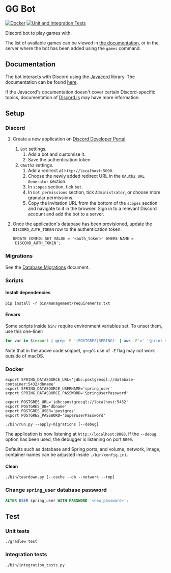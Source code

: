 # GG Bot

[![Docker][github_badge_docker]][github_actions]
[![Unit and Integration Tests][github_badge_unit_integration]][github_actions]

Discord bot to play games with.

The list of available games can be viewed in [the
documentation][supported_games], or in the server where the bot has been added
using the `games` command.

## Documentation

The bot interacts with Discord using the [Javacord][javacord] library. The
documentation can be found [here][javacord_docs].

If the Javacord's documentation doesn't cover certain Discord-specific topics,
documentation of [Discord.js][discordjs_docs] may have more information.

## Setup

### Discord

1. Create a new application on [Discord Developer
   Portal][discord_developer_portal].
   1. `Bot` settings.
      1. Add a bot and customise it.
      1. Save the authentication token.
   1. `OAuth2` settings.
      1. Add a redirect at `http://localhost:5000`.
      1. Choose the newly added redirect URL in the `OAuth2 URL Generator`
         section.
      1. In `scopes` section, tick `bot`.
      1. In `bot permissions` section, tick `Administrator`, or choose more
         granular permissions.
      1. Copy the invitation URL from the bottom of the `scopes` section and
         navigate to it in the browser. Sign in to a relevant Discord account
         and add the bot to a server.
1. Once the application's database has been provisioned, update the
   `DISCORD_AUTH_TOKEN` row to the authentication token.

   ```postgresql
   UPDATE CONFIG SET VALUE = '<auth_token>' WHERE NAME = 'DISCORD_AUTH_TOKEN';
   ```

### Migrations

See the [Database Migrations][db_migrations] document.

### Scripts

#### Install dependencies

```console
pip install -r bin/management/requirements.txt
```

#### Envars

Some scripts inside `bin/` require environment variables set. To unset them,
use this one-liner:

```bash
for var in $(export | grep -E '(POSTGRES|SPRING)' | awk -F'=' '{print $1}'); do unset "$var"; done
```

Note that in the above code snippet, `grep`'s use of `-E` flag may not work
outside of macOS.

### Docker

```console
export SPRING_DATASOURCE_URL='jdbc:postgresql://database-container:5432/dbname'
export SPRING_DATASOURCE_USERNAME='spring_user'
export SPRING_DATASOURCE_PASSWORD='SpringUserPassword'

export POSTGRES_URL='jdbc:postgresql://localhost:5432'
export POSTGRES_DB='dbname'
export POSTGRES_USER='postgres'
export POSTGRES_PASSWORD='SuperuserPassword'

./bin/run.py --apply-migrations [--debug]
```

The application is now listening at `http://localhost:8080`. If the `--debug`
option has been used, the debugger is listening on port `8000`.

Defaults such as database and Spring ports, and volume, network, image,
container names can be adjusted inside `./bin/config.ini`.

#### Clean

```console
./bin/teardown.py [--cache --db --network --tmp]
```

### Change `spring_user` database password

```sql
ALTER USER spring_user WITH PASSWORD '<new_password>';
```

## Test

### Unit tests

```console
./gradlew test
```

### Integration tests

```console
./bin/integration_tests.py
```

[discord_developer_portal]: https://discord.com/developers/applications
[db_migrations]: ./docs/database-migrations.md
[discordjs_docs]: https://discordjs.guide
[github_actions]: https://github.com/amrwc/gg-bot/actions
[github_badge_docker]:
  https://github.com/amrwc/gg-bot/workflows/Docker/badge.svg
[github_badge_unit_integration]:
  https://github.com/amrwc/gg-bot/workflows/Unit%20and%20Integration%20Tests/badge.svg
[javacord]: https://github.com/Javacord/Javacord
[javacord_docs]: https://javacord.org/wiki
[supported_games]: ./docs/supported-games.md
